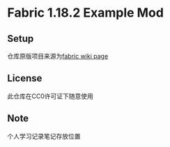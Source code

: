 # Fabric 1.18.2 Example Mod

## Setup

仓库原版项目来源为[fabric wiki page](https://fabricmc.net/wiki/tutorial:setup)

## License

此仓库在CC0许可证下随意使用

## Note

个人学习记录笔记存放位置
